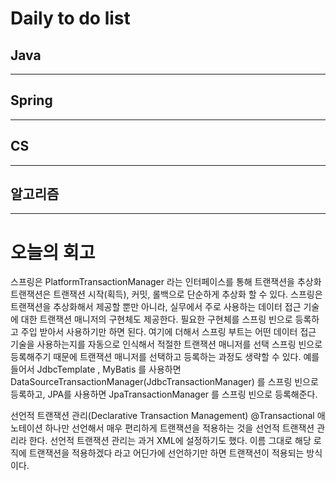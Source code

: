 # Daily to do list
## Java 

- - -
## Spring   

-- - -
## CS    

- - -
## 알고리즘    

---------
# 오늘의 회고

스프링은 PlatformTransactionManager 라는 인터페이스를 통해 트랜잭션을 추상화
트랜잭션은 트랜잭션 시작(획득), 커밋, 롤백으로 단순하게 추상화 할 수 있다.
스프링은 트랜잭션을 추상화해서 제공할 뿐만 아니라, 실무에서 주로 사용하는 데이터 접근 기술에 대한 트랜잭션 매니저의 구현체도 제공한다.
필요한 구현체를 스프링 빈으로 등록하고 주입 받아서 사용하기만 하면 된다.
여기에 더해서 스프링 부트는 어떤 데이터 접근 기술을 사용하는지를 자동으로 인식해서 적절한 트랜잭션 매니저를 선택 
스프링 빈으로 등록해주기 때문에 트랜잭션 매니저를 선택하고 등록하는 과정도 생략할 수 있다. 
예를 들어서 JdbcTemplate , MyBatis 를 사용하면 DataSourceTransactionManager(JdbcTransactionManager) 를 스프링 빈으로 등록하고, 
JPA를 사용하면 JpaTransactionManager 를 스프링 빈으로 등록해준다.

선언적 트랜잭션 관리(Declarative Transaction Management)
@Transactional 애노테이션 하나만 선언해서 매우 편리하게 트랜잭션을 적용하는 것을 선언적 트랜잭션 관리라 한다.
선언적 트랜잭션 관리는 과거 XML에 설정하기도 했다.
이름 그대로 해당 로직에 트랜잭션을 적용하겠다 라고 어딘가에 선언하기만 하면 트랜잭션이 적용되는 방식이다.
